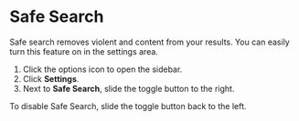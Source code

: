 # Safe Search

Safe search removes violent and content from your results. You can easily turn this feature on in the settings area.

1. Click the options icon to open the sidebar.
2. Click **Settings**.
3. Next to **Safe Search**, slide the toggle button to the right.

To disable Safe Search, slide the toggle button back to the left. 
 
